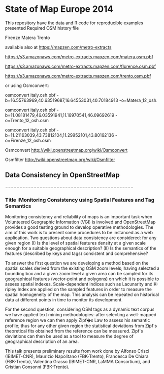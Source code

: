 State of Map  Europe 2014 
================

This repository have the data and R code for reproducible examples presented 
Required  OSM history file 

Firenze 
Matera
Trento

available also at https://mapzen.com/metro-extracts

https://s3.amazonaws.com/metro-extracts.mapzen.com/matera.osm.pbf

https://s3.amazonaws.com/metro-extracts.mapzen.com/florence.osm.pbf

https://s3.amazonaws.com/metro-extracts.mapzen.com/trento.osm.pbf

or using Osmconvert:

osmconvert italy.osh.pbf -b=16.55763969,40.63519687,16.64553031,40.70184913 -o=Matera_12_osh.

osmconvert italy.osh.pbf -b=11.08181479,46.03591941,11.16970541,46.09692619 -o=Trento_12_osh.osm

osmconvert italy.osh.pbf -b=11.21163039,43.73812104,11.29952101,43.80162136 -o=Firenze_12_osh.osm



Osmconvert http://wiki.openstreetmap.org/wiki/Osmconvert

Osmfilter  http://wiki.openstreetmap.org/wiki/Osmfilter


## Data Consistency in OpenStreetMap
=============================================

### Title :Monitoring Consistency using Spatial Features and Tag Semantics



Monitoring consistency and reliability of maps is an important task when Volunteered Geographic Information (VGI) is involved and OpenStreetMap provides a good testing ground to develop operative methodologies. The aim of this work is to present some procedures to be instanced as a web application. Two questions about data consistency are considered: for any given region (I) Is the level of spatial features density at a given scale enough for a suitable geographical description? (II) Is the semantics of the features (described by keys and tags) consistent and comprehensive?

To answer the first question we are developing a method based on the spatial scales derived from the existing OSM zoom levels; having selected a bounding box and a given zoom level a given area can be sampled for its geographical features (vector-point and polygons) on which it is possible to assess spatial indexes. Scale-dependent indices such as Lacunarity and K-ripley Index are applied on the sampled features in order to measure the spatial homogeneity of the map. This analysis can be repeated on historical data at different points in time to monitor its development.

For the second question, considering OSM tags as a dynamic text corpus we have applied text mining methodologies: after selecting a well-mapped reference region we can then apply Zipf�s Law to assess his semantic profile; thus for any other given region the statistical deviations from Zipf's theoretical fits obtained from the reference can be measured. Zipf's deviations can then be used as a tool to measure the degree of geographical description of an area.

This talk presents preliminary results from work done by Alfonso Crisci (IBIMET-CNR), Maurizio Napolitano (FBK-Trento), Francesca De Chiara (FBK-Trento), Valentina Grasso (IBIMET-CNR, LaMMA Consortium), and Cristian Consonni (FBK-Trento). 
